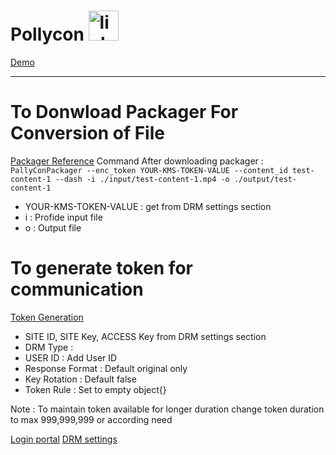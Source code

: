 <h1>Pollycon
<a href="https://pallycon.com/">
   <img width="48" height="48" src="https://img.icons8.com/fluency/48/link.png" alt="link"/>
</a>
</h1>
<a href="https://pollycon-drm.vercel.app/">Demo</a>
<hr />

<h1>To Donwload Packager For Conversion of File</h1>
<a href="https://github.com/inka-pallycon/pallycon-drm-cli-packager">Packager Reference</a>
Command After downloading packager :
<code>PallyConPackager --enc_token YOUR-KMS-TOKEN-VALUE --content_id test-content-1 --dash -i ./input/test-content-1.mp4 -o ./output/test-content-1</code>
<ul>
    <li>YOUR-KMS-TOKEN-VALUE : get from DRM settings section</li>
    <li>i : Profide input file</li>
    <li>o : Output file</li>
</ul>

<h1>To generate token for communication</h1>
<a href="https://sample.pallycon.com/customdata/#createToken">Token Generation</a>
<ul>
    <li>SITE ID, SITE Key, ACCESS Key from DRM settings section</li>
    <li>DRM Type : </li>
    <li>USER ID : Add User ID</li>
    <li>Response Format : Default original only</li>
    <li>Key Rotation : Default false</li>
    <li>Token Rule : Set to empty object{}</li>
</ul>
<p>Note : To maintain token available for longer duration change token duration to max 999,999,999 or according need</p>

<a href="https://login.pallycon.com/?lang=en&_gl=1*juee59*_ga*MTI1NTQxMjQ2My4xNzE5MTE5NTMx*_ga_1J5K0D1B1Z*MTcxOTE1NTYxMi40LjEuMTcxOTE1NjA2Ni42MC4wLjA.">Login portal</a>
<a href="https://console.pallycon.com/drm/setting">DRM settings </a>

